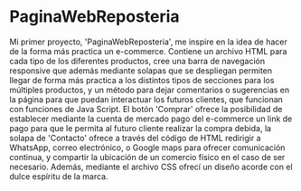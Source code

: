 # PaginaWebReposteria
Mi primer proyecto, 'PaginaWebReposteria', me inspire en la idea de hacer de la forma más practica un e-commerce. Contiene un archivo HTML para cada tipo de los diferentes productos, cree una barra de navegación responsive que además mediante solapas que se despliegan permiten llegar de forma más practica a los distintos tipos de secciones para los múltiples productos, y un método para dejar comentarios o sugerencias en la página para que puedan interactuar los futuros clientes, que funcionan con funciones de Java Script. El botón 'Comprar' ofrece la posibilidad de establecer mediante la cuenta de mercado pago del e-commerce un link de pago para que le permita al futuro cliente realizar la compra debida, la solapa de 'Contacto' ofrece a través del código de HTML redirigir a WhatsApp, correo electrónico, o Google maps para ofrecer comunicación continua, y compartir la ubicación de un comercio físico en el caso de ser necesario. Además, mediante el archivo CSS ofrecí un diseño acorde con el dulce espíritu de la marca.

